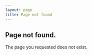 ```yaml
---
layout: page
title: Page not found
---
```


## Page not found.

The page you requested does not exist.
